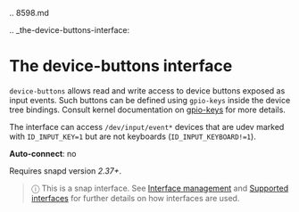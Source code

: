 .. 8598.md

.. _the-device-buttons-interface:

# The device-buttons interface

`device-buttons` allows read and write access to device buttons exposed as input events. Such buttons can be defined using `gpio-keys` inside the device tree bindings. Consult kernel documentation on [gpio-keys](https://www.kernel.org/doc/Documentation/devicetree/bindings/input/gpio-keys.txt) for more details.

The interface can access `/dev/input/event*` devices that are udev marked with `ID_INPUT_KEY=1` but are not keyboards (`ID_INPUT_KEYBOARD!=1`).

**Auto-connect**: no

Requires snapd version _2.37+_.

> ⓘ  This is a snap interface. See [Interface management](/t/interface-management/6154) and [Supported interfaces](/t/supported-interfaces/7744) for further details on how interfaces are used.